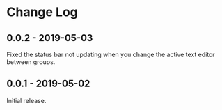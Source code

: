 # Change Log

## 0.0.2 - 2019-05-03
Fixed the status bar not updating when you change the active text editor between groups.

## 0.0.1 - 2019-05-02
Initial release.
